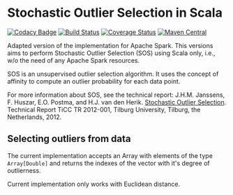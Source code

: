 Stochastic Outlier Selection in Scala
============================

[![Codacy Badge](https://api.codacy.com/project/badge/Grade/df5fc23eb5b74795b62d0daa52436a0d)](https://www.codacy.com/app/Gnni/scala-stochastic-outlier-selection?utm_source=github.com&amp;utm_medium=referral&amp;utm_content=Gnni/scala-stochastic-outlier-selection&amp;utm_campaign=Badge_Grade)
[![Build Status](https://travis-ci.org/Gnni/scala-stochastic-outlier-selection.svg?branch=master)](https://travis-ci.org/Gnni/scala-stochastic-outlier-selection)
[![Coverage Status](https://coveralls.io/repos/github/Gnni/scala-stochastic-outlier-selection/badge.svg?branch=master)](https://coveralls.io/github/Gnni/scala-stochastic-outlier-selection?branch=master)
[![Maven Central](https://maven-badges.herokuapp.com/maven-central/frl.driesprong/spark-stochastic-outlier-selection_2.11/badge.svg)](https://maven-badges.herokuapp.com/maven-central/frl.driesprong/spark-stochastic-outlier-selection_2.11)

Adapted version of the implementation for Apache Spark. This versions
aims to perform Stochastic Outlier Selection (SOS) using Scala only,
i.e., w/o the need of any Apache Spark resources.

SOS is an unsupervised outlier selection algorithm. It uses the concept of affinity to compute an outlier probability for each data point.

For more information about SOS, see the technical report: J.H.M.
Janssens, F. Huszar, E.O. Postma, and H.J. van den Herik.
[Stochastic Outlier Selection](https://github.com/jeroenjanssens/sos/blob/master/doc/sos-ticc-tr-2012-001.pdf?raw=true).
Technical Report TiCC TR 2012-001, Tilburg University, Tilburg, the
Netherlands, 2012.

Selecting outliers from data
----------------------------------------

The current implementation accepts an Array with elements of the type
`Array[Double]` and returns the indexes of the vector with it's degree
of outlierness.

Current implementation only works with Euclidean distance.
